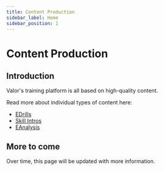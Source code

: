 ```yaml
---
title: Content Production
sidebar_label: Home
sidebar_position: 1
---
```


# Content Production

## Introduction

Valor's training platform is all based on high-quality content.

Read more about individual types of content here:
- [EDrills](edrill/creation-process.md)
- [Skill Intros](skill-intro/creation-process.md)
- [EAnalysis](eanalysis/content-design.md)

## More to come

Over time, this page will be updated with more information.
